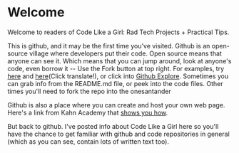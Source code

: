 # Welcome
Welcome to readers of Code Like a Girl: Rad Tech Projects + Practical Tips. 

This is github, and it may be the first time you've visited. Github is an open-source village where developers put their code. Open source means that anyone can see it. Which means that you can jump around, look at anyone's code, even borrow it -- Use the Fork button at top right. For examples, try [here](https://github.com/gto76/python-cheatsheet) and [here](https://github.com/wangshub/wechat_jump_game)(Click translate!), or click into [Github Explore](https://github.com/explore). Sometimes you can grab info from the README.md file, or peek into the code files. Other times you'll need to fork the repo into the onesantander

Github is also a place where you can create and host your own web page. Here's a link from Kahn Academy that [shows you how](https://www.khanacademy.org/computing/computer-programming/html-css/web-development-tools/a/hosting-your-website-on-github). 

But back to github. I've posted info about Code Like a Girl here so you'll have the chance to get familiar with github and code repositories in general (which as you can see, contain lots of written text too). 
